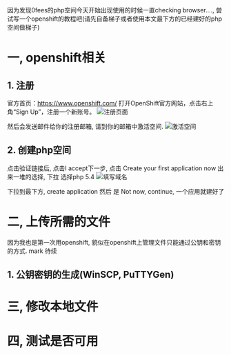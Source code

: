 因为发现0fees的php空间今天开始出现使用的时候一直checking browser...., 尝试写一个openshift的教程吧(请先自备梯子或者使用本文最下方的已经建好的php空间做梯子)

# 一, openshift相关
## 1. 注册
官方首页：https://www.openshift.com/
打开OpenShift官方网站，点击右上角“Sign Up”，注册一个新账号。
![注册页面](http://php-teluoka.rhcloud.com/os-photo/001signup.png)

然后会发送邮件给你的注册邮箱, 请到你的邮箱中激活空间.
![激活空间](http://php-teluoka.rhcloud.com/os-photo/002vify.png)

## 2. 创建php空间
点击验证链接后, 点击I accept下一步, 点击 Create your first application now
出来一堆的选择, 下拉 选择php 5.4
![填写域名](http://php-teluoka.rhcloud.com/os-photo/003account.png)

下拉到最下方, create application
然后 是 Not now, continue, 一个应用就建好了
# 二, 上传所需的文件
因为我也是第一次用openshift, 貌似在openshift上管理文件只能通过公钥和密钥的方式.
mark 待续

## 1. 公钥密钥的生成(WinSCP, PuTTYGen)


# 三, 修改本地文件

# 四, 测试是否可用

